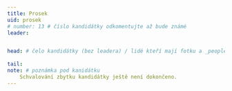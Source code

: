 ```yaml
---
title: Prosek
uid: prosek
# number: 13 # číslo kandidátky odkomentujte až bude známé
leader:


head: # čelo kandidátky (bez leadera) / lidé kteří mají fotku a _people/jmeno.md
   
tail:
note: # poznámka pod kanidátku
    Schvalování zbytku kandidátky ještě není dokončeno.
---
```

